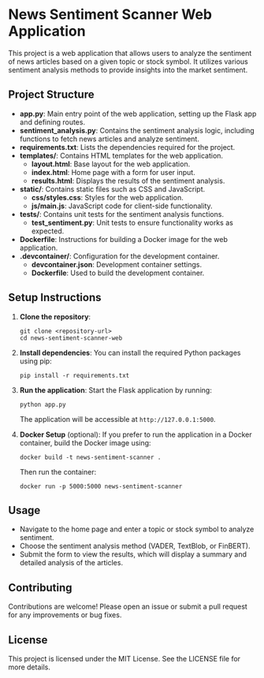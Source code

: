 # News Sentiment Scanner Web Application

This project is a web application that allows users to analyze the sentiment of news articles based on a given topic or stock symbol. It utilizes various sentiment analysis methods to provide insights into the market sentiment.

## Project Structure

- **app.py**: Main entry point of the web application, setting up the Flask app and defining routes.
- **sentiment_analysis.py**: Contains the sentiment analysis logic, including functions to fetch news articles and analyze sentiment.
- **requirements.txt**: Lists the dependencies required for the project.
- **templates/**: Contains HTML templates for the web application.
  - **layout.html**: Base layout for the web application.
  - **index.html**: Home page with a form for user input.
  - **results.html**: Displays the results of the sentiment analysis.
- **static/**: Contains static files such as CSS and JavaScript.
  - **css/styles.css**: Styles for the web application.
  - **js/main.js**: JavaScript code for client-side functionality.
- **tests/**: Contains unit tests for the sentiment analysis functions.
  - **test_sentiment.py**: Unit tests to ensure functionality works as expected.
- **Dockerfile**: Instructions for building a Docker image for the web application.
- **.devcontainer/**: Configuration for the development container.
  - **devcontainer.json**: Development container settings.
  - **Dockerfile**: Used to build the development container.

## Setup Instructions

1. **Clone the repository**:
   ```
   git clone <repository-url>
   cd news-sentiment-scanner-web
   ```

2. **Install dependencies**:
   You can install the required Python packages using pip:
   ```
   pip install -r requirements.txt
   ```

3. **Run the application**:
   Start the Flask application by running:
   ```
   python app.py
   ```
   The application will be accessible at `http://127.0.0.1:5000`.

4. **Docker Setup** (optional):
   If you prefer to run the application in a Docker container, build the Docker image using:
   ```
   docker build -t news-sentiment-scanner .
   ```
   Then run the container:
   ```
   docker run -p 5000:5000 news-sentiment-scanner
   ```

## Usage

- Navigate to the home page and enter a topic or stock symbol to analyze sentiment.
- Choose the sentiment analysis method (VADER, TextBlob, or FinBERT).
- Submit the form to view the results, which will display a summary and detailed analysis of the articles.

## Contributing

Contributions are welcome! Please open an issue or submit a pull request for any improvements or bug fixes.

## License

This project is licensed under the MIT License. See the LICENSE file for more details.